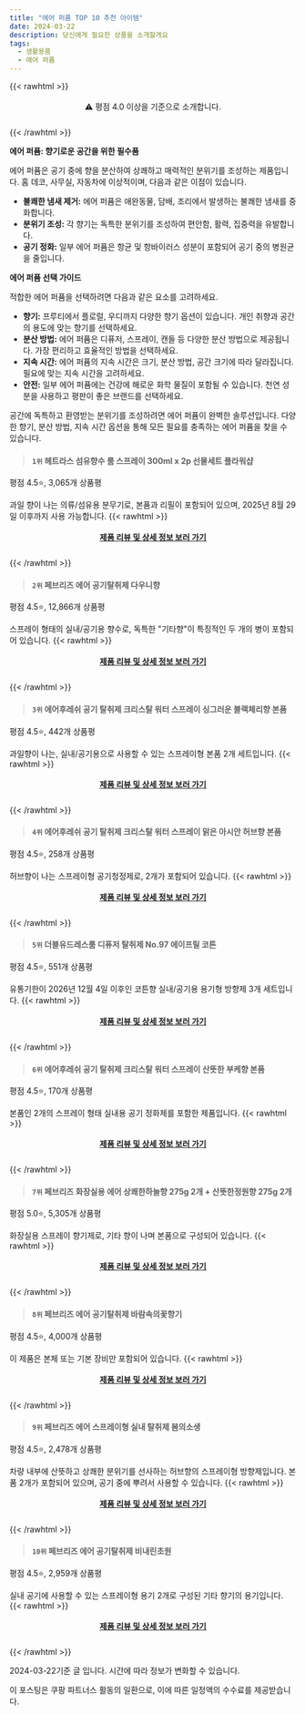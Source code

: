 ```yaml
---
title: "에어 퍼퓸 TOP 10 추천 아이템"
date: 2024-03-22
description: 당신에게 필요한 상품을 소개할게요
tags:
  - 생활용품
  - 에어 퍼퓸
---
```

{{< rawhtml >}}<div class="toc" style="text-align: center; height: 50px; line-height: 2;">  <p>⚠️ 평점 4.0 이상을 기준으로 소개합니다.<br></p></div> {{< /rawhtml >}}

**에어 퍼퓸: 향기로운 공간을 위한 필수품**

에어 퍼퓸은 공기 중에 향을 분산하여 상쾌하고 매력적인 분위기를 조성하는 제품입니다. 홈 데코, 사무실, 자동차에 이상적이며, 다음과 같은 이점이 있습니다.

* **불쾌한 냄새 제거:** 에어 퍼퓸은 애완동물, 담배, 조리에서 발생하는 불쾌한 냄새를 중화합니다.
* **분위기 조성:** 각 향기는 독특한 분위기를 조성하여 편안함, 활력, 집중력을 유발합니다.
* **공기 정화:** 일부 에어 퍼퓸은 항균 및 항바이러스 성분이 포함되어 공기 중의 병원균을 줄입니다.

**에어 퍼퓸 선택 가이드**

적합한 에어 퍼퓸을 선택하려면 다음과 같은 요소를 고려하세요.

* **향기:** 프루티에서 플로럴, 우디까지 다양한 향기 옵션이 있습니다. 개인 취향과 공간의 용도에 맞는 향기를 선택하세요.
* **분산 방법:** 에어 퍼퓸은 디퓨저, 스프레이, 캔들 등 다양한 분산 방법으로 제공됩니다. 가장 편리하고 효율적인 방법을 선택하세요.
* **지속 시간:** 에어 퍼퓸의 지속 시간은 크기, 분산 방법, 공간 크기에 따라 달라집니다. 필요에 맞는 지속 시간을 고려하세요.
* **안전:** 일부 에어 퍼퓸에는 건강에 해로운 화학 물질이 포함될 수 있습니다. 천연 성분을 사용하고 평판이 좋은 브랜드를 선택하세요.

공간에 독특하고 환영받는 분위기를 조성하려면 에어 퍼퓸이 완벽한 솔루션입니다. 다양한 향기, 분산 방법, 지속 시간 옵션을 통해 모든 필요를 충족하는 에어 퍼퓸을 찾을 수 있습니다.


>#### `1위` 헤트라스 섬유향수 룸 스프레이 300ml x 2p 선물세트 플라워샵
평점 4.5⭐, 3,065개 상품평

과일 향이 나는 의류/섬유용 분무기로, 본품과 리필이 포함되어 있으며, 2025년 8월 29일 이후까지 사용 가능합니다.
{{< rawhtml >}}<div class="toc" style="text-align: center; height: 50px; line-height: 2;"><p><b><a href="https://link.coupang.com/re/AFFSDP?lptag=AF5033054&pageKey=7335533411&itemId=18915081272&vendorItemId=83493179361&traceid=V0-153-f652642dab4a67c4&requestid=20240322124949985151042099&token=31850B%7CGM">제품 리뷰 및 상세 정보 보러 가기</a></b><br></p> </div>{{< /rawhtml >}}

>#### `2위` 페브리즈 에어 공기탈취제 다우니향
평점 4.5⭐, 12,866개 상품평

스프레이 형태의 실내/공기용 향수로, 독특한 "기타향"이 특징적인 두 개의 병이 포함되어 있습니다.
{{< rawhtml >}}<div class="toc" style="text-align: center; height: 50px; line-height: 2;"><p><b><a href="https://link.coupang.com/re/AFFSDP?lptag=AF5033054&pageKey=195150&itemId=358226&vendorItemId=3000332572&traceid=V0-153-2e2f93a9f2cb21c4&requestid=20240322124949985151042099&token=31850B%7CGM">제품 리뷰 및 상세 정보 보러 가기</a></b><br></p> </div>{{< /rawhtml >}}

>#### `3위` 에어후레쉬 공기 탈취제 크리스탈 워터 스프레이 싱그러운 블랙체리향 본품
평점 4.5⭐, 442개 상품평

과일향이 나는, 실내/공기용으로 사용할 수 있는 스프레이형 본품 2개 세트입니다.
{{< rawhtml >}}<div class="toc" style="text-align: center; height: 50px; line-height: 2;"><p><b><a href="https://link.coupang.com/re/AFFSDP?lptag=AF5033054&pageKey=7143847873&itemId=17945235709&vendorItemId=85103063331&traceid=V0-153-195995a9035fbaa1&requestid=20240322124949985151042099&token=31850B%7CGM">제품 리뷰 및 상세 정보 보러 가기</a></b><br></p> </div>{{< /rawhtml >}}

>#### `4위` 에어후레쉬 공기 탈취제 크리스탈 워터 스프레이 맑은 아시안 허브향 본품
평점 4.5⭐, 258개 상품평

허브향이 나는 스프레이형 공기청정제로, 2개가 포함되어 있습니다.
{{< rawhtml >}}<div class="toc" style="text-align: center; height: 50px; line-height: 2;"><p><b><a href="https://link.coupang.com/re/AFFSDP?lptag=AF5033054&pageKey=7143848167&itemId=17945236812&vendorItemId=85103064686&traceid=V0-153-2d2f4dc08970ef64&requestid=20240322124949985151042099&token=31850B%7CGM">제품 리뷰 및 상세 정보 보러 가기</a></b><br></p> </div>{{< /rawhtml >}}

>#### `5위` 더블유드레스룸 디퓨저 탈취제 No.97 에이프릴 코튼
평점 4.5⭐, 551개 상품평

유통기한이 2026년 12월 4일 이후인 코튼향 실내/공기용 용기형 방향제 3개 세트입니다.
{{< rawhtml >}}<div class="toc" style="text-align: center; height: 50px; line-height: 2;"><p><b><a href="https://link.coupang.com/re/AFFSDP?lptag=AF5033054&pageKey=6098208824&itemId=11410201808&vendorItemId=78686128303&traceid=V0-153-d197e2288995fdcc&requestid=20240322124949985151042099&token=31850B%7CGM">제품 리뷰 및 상세 정보 보러 가기</a></b><br></p> </div>{{< /rawhtml >}}

>#### `6위` 에어후레쉬 공기 탈취제 크리스탈 워터 스프레이 산뜻한 부케향 본품
평점 4.5⭐, 170개 상품평

본품인 2개의 스프레이 형태 실내용 공기 정화제를 포함한 제품입니다.
{{< rawhtml >}}<div class="toc" style="text-align: center; height: 50px; line-height: 2;"><p><b><a href="https://link.coupang.com/re/AFFSDP?lptag=AF5033054&pageKey=7143848181&itemId=17945236825&vendorItemId=85103064720&traceid=V0-153-7bd4126de0e9969a&requestid=20240322124949985151042099&token=31850B%7CGM">제품 리뷰 및 상세 정보 보러 가기</a></b><br></p> </div>{{< /rawhtml >}}

>#### `7위` 페브리즈 화장실용 에어 상쾌한하늘향 275g 2개 + 산뜻한정원향 275g 2개
평점 5.0⭐, 5,305개 상품평

화장실용 스프레이 향기제로, 기타 향이 나며 본품으로 구성되어 있습니다.
{{< rawhtml >}}<div class="toc" style="text-align: center; height: 50px; line-height: 2;"><p><b><a href="https://link.coupang.com/re/AFFSDP?lptag=AF5033054&pageKey=315183728&itemId=1001692849&vendorItemId=5430537108&traceid=V0-153-20cbf0d4b67d4549&requestid=20240322124949985151042099&token=31850B%7CGM">제품 리뷰 및 상세 정보 보러 가기</a></b><br></p> </div>{{< /rawhtml >}}

>#### `8위` 페브리즈 에어 공기탈취제 바람속의꽃향기
평점 4.5⭐, 4,000개 상품평

이 제품은 본체 또는 기본 장비만 포함되어 있습니다.
{{< rawhtml >}}<div class="toc" style="text-align: center; height: 50px; line-height: 2;"><p><b><a href="https://link.coupang.com/re/AFFSDP?lptag=AF5033054&pageKey=7275041298&itemId=1019020&vendorItemId=3000332558&traceid=V0-153-db038a16ca07d69d&requestid=20240322124949985151042099&token=31850B%7CGM">제품 리뷰 및 상세 정보 보러 가기</a></b><br></p> </div>{{< /rawhtml >}}

>#### `9위` 페브리즈 에어 스프레이형 실내 탈취제 봄의소생
평점 4.5⭐, 2,478개 상품평

차량 내부에 산뜻하고 상쾌한 분위기를 선사하는 허브향의 스프레이형 방향제입니다. 본품 2개가 포함되어 있으며, 공기 중에 뿌려서 사용할 수 있습니다.
{{< rawhtml >}}<div class="toc" style="text-align: center; height: 50px; line-height: 2;"><p><b><a href="https://link.coupang.com/re/AFFSDP?lptag=AF5033054&pageKey=5738761&itemId=19242960&vendorItemId=3000151207&traceid=V0-153-db6b5f4405972597&requestid=20240322124949985151042099&token=31850B%7CGM">제품 리뷰 및 상세 정보 보러 가기</a></b><br></p> </div>{{< /rawhtml >}}

>#### `10위` 페브리즈 에어 공기탈취제 비내린초원
평점 4.5⭐, 2,959개 상품평

실내 공기에 사용할 수 있는 스프레이형 용기 2개로 구성된 기타 향기의 용기입니다.
{{< rawhtml >}}<div class="toc" style="text-align: center; height: 50px; line-height: 2;"><p><b><a href="https://link.coupang.com/re/AFFSDP?lptag=AF5033054&pageKey=242648&itemId=552769&vendorItemId=3000264687&traceid=V0-153-bfb8039d1919b725&requestid=20240322124949985151042099&token=31850B%7CGM">제품 리뷰 및 상세 정보 보러 가기</a></b><br></p> </div>{{< /rawhtml >}}


2024-03-22기준 글 입니다.
시간에 따라 정보가 변화할 수 있습니다.

이 포스팅은 쿠팡 파트너스 활동의 일환으로, 이에 따른 일정액의 수수료를 제공받습니다.